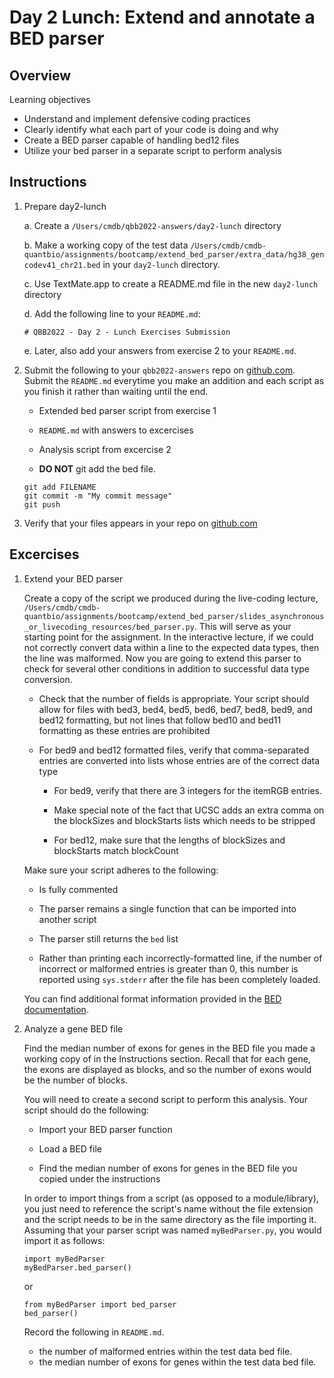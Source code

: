 # Day 2 Lunch: Extend and annotate a BED parser

## Overview

Learning objectives

  - Understand and implement defensive coding practices
  - Clearly identify what each part of your code is doing and why
  - Create a BED parser capable of handling bed12 files
  - Utilize your bed parser in a separate script to perform analysis

## Instructions

1. Prepare day2-lunch

    a. Create a `/Users/cmdb/qbb2022-answers/day2-lunch` directory

    b. Make a working copy of the test data `/Users/cmdb/cmdb-quantbio/assignments/bootcamp/extend_bed_parser/extra_data/hg38_gencodev41_chr21.bed` in your `day2-lunch` directory.

    c. Use TextMate.app to create a README.md file in the new `day2-lunch` directory

    d. Add the following line to your `README.md`:

    ```
    # QBB2022 - Day 2 - Lunch Exercises Submission
    ```

    e. Later, also add your answers from exercise 2 to your `README.md`.

2. Submit the following to your `qbb2022-answers` repo on [github.com](http://www.github.com). Submit the `README.md` everytime you make an addition and each script as you finish it rather than waiting until the end.

    - Extended bed parser script from exercise 1

    - `README.md` with answers to excercises

    - Analysis script from excercise 2

    - **DO NOT** git add the bed file.

    ```
    git add FILENAME
    git commit -m "My commit message"
    git push
    ```

3. Verify that your files appears in your repo on [github.com](https://www.github.com)

## Excercises

1. Extend your BED parser

    Create a copy of the script we produced during the live-coding lecture, `/Users/cmdb/cmdb-quantbio/assignments/bootcamp/extend_bed_parser/slides_asynchronous_or_livecoding_resources/bed_parser.py`. This will serve as your starting point for the assignment. In the interactive lecture, if we could not correctly convert data within a line to the expected data types, then the line was malformed. Now you are going to extend this parser to check for several other conditions in addition to successful data type conversion.

    - Check that the number of fields is appropriate. Your script should allow for files with bed3, bed4, bed5, bed6, bed7, bed8, bed9, and bed12 formatting, but not lines that follow bed10 and bed11 formatting as these entries are prohibited

    - For bed9 and bed12 formatted files, verify that comma-separated entries are converted into lists whose entries are of the correct data type

      - For bed9, verify that there are 3 integers for the itemRGB entries.

      - Make special note of the fact that UCSC adds an extra comma on the blockSizes and blockStarts lists which needs to be stripped

      - For bed12, make sure that the lengths of blockSizes and blockStarts match blockCount

    Make sure your script adheres to the following:

    - Is fully commented

    - The parser remains a single function that can be imported into another script

    - The parser still returns the `bed` list

    - Rather than printing each incorrectly-formatted line, if the number of incorrect or malformed entries is greater than 0, this number is reported using `sys.stderr` after the file has been completely loaded.

    You can find additional format information provided in the [BED documentation](https://samtools.github.io/hts-specs/BEDv1.pdf).

2. Analyze a gene BED file

    Find the median number of exons for genes in the BED file you made a working copy of in the Instructions section. Recall that for each gene, the exons are displayed as blocks, and so the number of exons would be the number of blocks.

    You will need to create a second script to perform this analysis. Your script should do the following:

    - Import your BED parser function

    - Load a BED file

    - Find the median number of exons for genes in the BED file you copied under the instructions

    In order to import things from a script (as opposed to a module/library), you just need to reference the script's name without the file extension and the script needs to be in the same directory as the file importing it. Assuming that your parser script was named `myBedParser.py`, you would import it as follows:

    ```
    import myBedParser
    myBedParser.bed_parser()
    ```

    or

    ```
    from myBedParser import bed_parser
    bed_parser()
    ```

    Record the following in `README.md`.
      - the number of malformed entries within the test data bed file.
      - the median number of exons for genes within the test data bed file.
